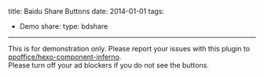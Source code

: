 title: Baidu Share Buttons
date: 2014-01-01
tags:
- Demo
share:
    type: bdshare
---

<div class="notification is-warning is-size-6">
This is for demonstration only.
Please report your issues with this plugin to 
<a href="https://github.com/ppoffice/hexo-component-inferno">ppoffice/hexo-component-inferno</a>.
</div>

<div class="notification is-info is-size-6">
Please turn off your ad blockers if you do not see the buttons.
</div>

